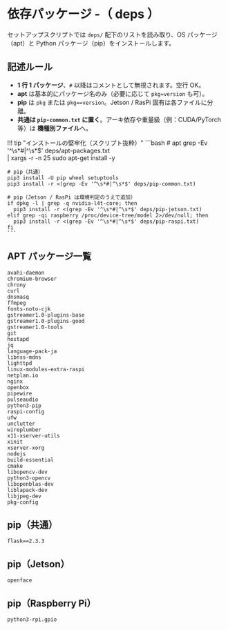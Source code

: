 # 依存パッケージ -（ deps ）

セットアップスクリプトでは `deps/` 配下のリストを読み取り、OS パッケージ（apt）と Python パッケージ（pip）をインストールします。  

## **記述ルール**

- **1 行 1 パッケージ**、`#` 以降はコメントとして無視されます。空行 OK。
- **apt** は基本的にパッケージ名のみ（必要に応じて `pkg=version` も可）。  
- **pip** は `pkg` または `pkg==version`。Jetson / RasPi 固有は各ファイルに分離。
- **共通は `pip-common.txt` に置く**。アーキ依存や重量級（例：CUDA/PyTorch 等）は **機種別ファイル**へ。

!!! tip "インストールの堅牢化（スクリプト抜粋）"
    ```bash
    # apt
    grep -Ev '^\s*#|^\s*$' deps/apt-packages.txt \
      | xargs -r -n 25 sudo apt-get install -y

    # pip（共通）
    pip3 install -U pip wheel setuptools
    pip3 install -r <(grep -Ev '^\s*#|^\s*$' deps/pip-common.txt)

    # pip（Jetson / RasPi は環境判定のうえで追加）
    if dpkg -l | grep -q nvidia-l4t-core; then
      pip3 install -r <(grep -Ev '^\s*#|^\s*$' deps/pip-jetson.txt)
    elif grep -qi raspberry /proc/device-tree/model 2>/dev/null; then
      pip3 install -r <(grep -Ev '^\s*#|^\s*$' deps/pip-raspi.txt)
    fi
    ```

## **APT パッケージ一覧**
<!-- markdownlint-disable-next-line MD046 -->
```text
avahi-daemon
chromium-browser
chrony
curl
dnsmasq
ffmpeg
fonts-noto-cjk
gstreamer1.0-plugins-base
gstreamer1.0-plugins-good
gstreamer1.0-tools
git
hostapd
jq
language-pack-ja
libnss-mdns
lighttpd
linux-modules-extra-raspi
netplan.io
nginx
openbox
pipewire
pulseaudio
python3-pip
raspi-config
ufw
unclutter
wireplumber
x11-xserver-utils
xinit
xserver-xorg
nodejs
build-essential
cmake
libopencv-dev
python3-opencv
libopenblas-dev
liblapack-dev
libjpeg-dev
pkg-config
```

## **pip（共通）**
<!-- markdownlint-disable-next-line MD046 -->
```text
flask==2.3.3
```

## **pip（Jetson）**
<!-- markdownlint-disable-next-line MD046 -->
```text
openface
```

## **pip（Raspberry Pi）**
<!-- markdownlint-disable-next-line MD046 -->
```text
python3-rpi.gpio
```
